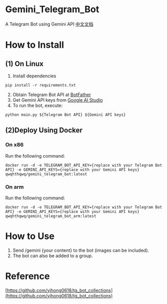 # Gemini_Telegram_Bot
A Telegram Bot using Gemini API  [中文文档](https://github.com/H-T-H/Gemini_Telegram_Bot/blob/main/README_zh.md)
# How to Install
## (1) On Linux
1. Install dependencies
```
pip install -r requirements.txt
```
2. Obtain Telegram Bot API at [BotFather](https://t.me/BotFather)
3. Get Gemini API keys from [Google AI Studio](https://makersuite.google.com/app/apikey)
4. To run the bot, execute:
```
python main.py ${Telegram Bot API} ${Gemini API keys}
```
## (2)Deploy Using Docker
### On x86
Run the following command:
```
docker run -d -e TELEGRAM_BOT_API_KEY={replace with your Telegram Bot API} -e GEMINI_API_KEYS={replace with your Gemini API keys} qwqhthqwq/gemini_telegram_bot:latest
```
### On arm
Run the following command:
```
docker run -d -e TELEGRAM_BOT_API_KEY={replace with your Telegram Bot API} -e GEMINI_API_KEYS={replace with your Gemini API keys} qwqhthqwq/gemini_telegram_bot_arm:latest
```

# How to Use
1. Send /gemini {your content} to the bot (images can be included).
2. The bot can also be added to a group.

# Reference
[https://github.com/yihong0618/tg_bot_collections](https://github.com/yihong0618/tg_bot_collections)
